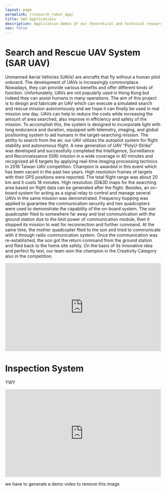```yaml
---
layout: page
permalink: /research_robot_app/
title: UAV Applications
description: Application demos of our theoretical and technical research outcomes.
nav: false
---
```


# Search and Rescue UAV System (SAR UAV)

Unmanned Aerial Vehicles (UAVs) are aircrafts that fly without a human pilot onboard. The development of UAVs is increasingly commonplace. Nowadays, they can provide various benefits and offer different kinds of function. Unfortunately, UAVs are not popularly used in Hong Kong but indeed they can assist humans in many operations.
The aim of this project is to design and fabricate an UAV which can execute a simulated search and rescue mission autonomously and we hope it can finally be used in real mission one day. UAVs can help to reduce the costs while increasing the amount of area searched, also improve in efficiency and safety of the mission. To accomplish this, the system is designed to incorporate light with long endurance and duration, equipped with telemetry, imaging, and global positioning system to aid humans in the target-searching mission. The ability to search from the air, our UAV utilizes the autopilot system for flight stability and autonomous flight.
A new generation of UAV “PolyU-Strike” was developed and successfully completed the Intelligence, Surveillance and Reconnaissance (ISR) mission in a wide coverage in 40 minutes and recognized all 6 targets by applying real-time imaging processing technics in 2016 Taiwan UAV competition. Champion is awarded in this event which has been vacant in the past two years. High resolution frames of targets with their GPS positions were reported. The total flight range was about 20 km and it costs 18 minutes. High resolution 2D&3D maps for the searching area based on flight data can be generated after the flight. Besides, an on-board system for acting as a signal relay to control and manage several UAVs in the same mission was demonstrated. Frequency hopping was applied to guarantee the communication security and two quadcopters were used to demonstrate the capability of the on-board system. The son quadcopter flied to somewhere far away and lost communication with the ground station due to the limit power of communication module, then it stopped its mission to wait for reconnection and further command. At the same time, the mother quadcopter flied to the son and tried to communicate with it through radio communication system. Once the communication was re-established, the son got the return command from the ground station and flied back to the home site safely. On the basis of its innovative idea and perfect fly test, our team won the champion in the Creativity Category also in the competition.

<div style="position: relative; padding-bottom: 56.25%; height: 0; overflow: hidden; max-width: 100%; background: #000;">
  <iframe style="position: absolute; top: 0; left: 0; width: 100%; height: 100%;" src="https://www.youtube.com/embed/ElJvYldICEQ?si=yOymF4_v3tJHDZ3N" frameborder="0" allow="accelerometer; autoplay; encrypted-media; gyroscope; picture-in-picture" allowfullscreen></iframe>
</div>
<p></p>

# Inspection System

YWY
<div style="position: relative; padding-bottom: 56.25%; height: 0; overflow: hidden; max-width: 100%; background: #000;">
  <iframe style="position: absolute; top: 0; left: 0; width: 100%; height: 100%;" src="https://boyangli.com/images/teampic/wenyu.jpg" frameborder="0" allow="accelerometer; autoplay; encrypted-media; gyroscope; picture-in-picture" allowfullscreen></iframe>
</div>
<p></p>
we have to generate a demo video to remove this image
